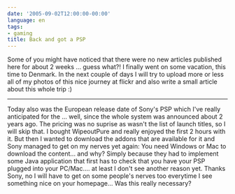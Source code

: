 ```yaml
---
date: '2005-09-02T12:00:00-00:00'
language: en
tags:
- gaming
title: Back and got a PSP
---
```



Some of you might have noticed that there were no new articles published here for about 2 weeks ... guess what?! I finally went on some vacation, this time to Denmark. In the next couple of days I will try to upload more or less all of my photos of this nice journey at flickr and also write a small article about this whole trip :)

-------------------------------



Today also was the European release date of Sony's PSP which I've really anticipated for the ... well, since the whole system was announced about 2 years ago. The pricing was no suprise as wasn't the list of launch titles, so I will skip that. I bought WipeoutPure and really enjoyed the first 2 hours with it. But then I wanted to download the addons that are available for it and Sony managed to get on my nerves yet again: You need Windows or Mac to download the content... and why? Simply because they had to implement some Java application that first has to check that you have your PSP plugged into your PC/Mac.... at least I don't see another reason yet. Thanks Sony, no I will have to get on some people's nerves too everytime I see something nice on your homepage... Was this really necessary?